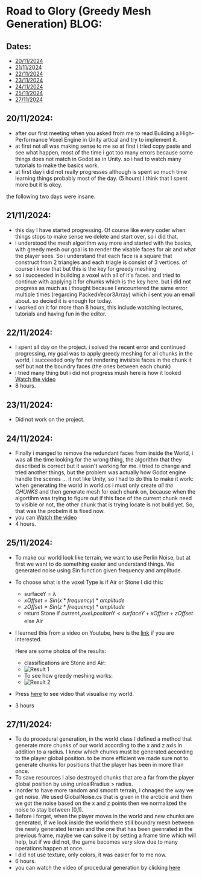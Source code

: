 # Road to Glory (Greedy Mesh Generation) BLOG:
## Dates:
- [20/11/2024](#20112024)
- [21/11/2024](#21112024)
- [22/11/2024](#22112024)
- [23/11/2024](#23112024)
- [24/11/2024](#24112024)
- [25/11/2024](#25112024)
- [27/11/2024](#27112024)

## 20/11/2024:
- after our first meeting when you asked from me to read Building a High-Performance Voxel Engine in Unity artical and try to implement it.
- at first not all was making sense to me so at first i tried copy paste and see what happen, most of the time i got too many errors because some things does not match in Godot as in Unity. so i had to watch many tutorials to make the basics work.
- at first day i did not really progresses although is spent so much time learning things probably most of the day. (5 hours) I think that I spent more but it is okey.
  
the following two days were insane.

## 21/11/2024:
- this day I have started progressing. Of course like every coder when things stops to make sense we delete and start over, so i did that.
- i understood the mesh algorithm way more and started with the basics, with greedy mesh our goal is to render the visable faces for air and what the player sees. So i understand that each face is a square that construct from 2 triangles and each triagle is consist of 3 vertices. of course i know that but this is the key for greedy meshing
- so i succeeded in building a voxel with all of it's faces. and tried to continue with applying it for chunks which is the key here. but i did not progress as much as i thought because I encountered the same error multiple times (regarding PackedVecor3Array) which i sent you an email about. so decied it is enough for today.
- i worked on it for more than 8 hours, this include watching lectures, tutorials and having fun in the editor.

## 22/11/2024:
- I spent all day on the project. i solved the recent error and continued progressing, my goal was to apply greedy meshing for all chunks in the world, i succeeded only for not rendering invisible faces in the chunk it self but not the boundry faces (the ones between each chunk)
- i tried many thing but i did not progress mush here is how it looked [Watch the video](https://drive.google.com/file/d/1U0LGco8grP730v5HRNAZUZpkt0MRTjNm/view?usp=sharing)
- 8 hours.

## 23/11/2024: 
  - Did not work on the project.

## 24/11/2024:
  - Finally i manged to remove the redundant faces from inside the World, i was all the time looking for the wrong thing, the algorithm that they described is correct but it wasn't working for me. i tried to change and tried another things, but the problem was actually how Godot engine handle the scenes ... it not like Unity, so I had to do this to make it work: when generating the world in world.cs i must only create *all the CHUNKS* and  then generate mesh for each chunk on, because when the algortihm was trying to figure out if this face of the current chunk need to visible or not, the other chunk that is trying locate is not build yet. So, that was the probelm it is fixed now.
  - you can [Watch the video](https://drive.google.com/file/d/13EVmF7_wwM1A_7VxCsVTVv4LWW49fPCF/view?usp=sharing)
  - 4 hours.

## 25/11/2024:
  - To make our world look like terrain, we want to use Perlin Noise, but at first we want to do something easier and understand things. We generated noise using Sin function given frequency and amplitude.
  - To choose what is the voxel Type is if Air or Stone I did this:
	- surfaceY = &lambda;
	- $xOffset =  Sin(x * frequency) * amplitude$
	- $zOffset =  Sin(z * frequency) * amplitude$
	- return Stone if $current_voxel.positonY < surfaceY + xOffset + zOffset$ else Air
   
  - I learned this from a video on Youtube, here is the [link](https://www.youtube.com/watch?v=CSa5O6knuwI) if you are interested.

	Here are some photos of the results:
	- classifications are Stone and Air:
	- ![Result 1](stone_result.png)
	- To see how greedy meshing works:
	- ![Result 2](side_grass_result.png)

   
  - Press [here](https://drive.google.com/file/d/1SbUYPf3C9hNm6X1Xu3zTPQ145w-ETbE8/view?usp=sharing) to see video that visualise my world.
  - 3 hours
## 27/11/2024:
- To do procedural generation, in the world class I defined a method that generate more chunks of our world according to the x and z axis in addition to a radius. I knew which chunks must be generated according to the player global position. to be more efficient we made sure not to generate chunks for positions that the player has been in more than once.
- To save resources I also destroyed chunks that are a far from the player global position by using unloalRradius > radius.
- inorder to have more random and smooth terrain, I chnaged the way we get noise. We used GlobalNoise.cs that is given in the arcticle and then we got the noise based on the x and z points then we normalized the noise to stay between [0,1].
- Before i forget, when the player moves in the world and new chunks are generated, if we look inside the world there still boundry mesh between the newly generated terrain and the one that has been geenrated in the previous frame, maybe we can solve it by setting a frame time which will help, but if we did not, the game becomes very slow due to many operations happen at once.
- I did not use texture, only colors, it was easier for to me now.
- 6 hours.
- you can watch the video of procedural generation by clicking [here](https://drive.google.com/file/d/1esg79KLc_E_xlj4RUUYRC174s3Jy_Nlx/view?usp=sharing)

